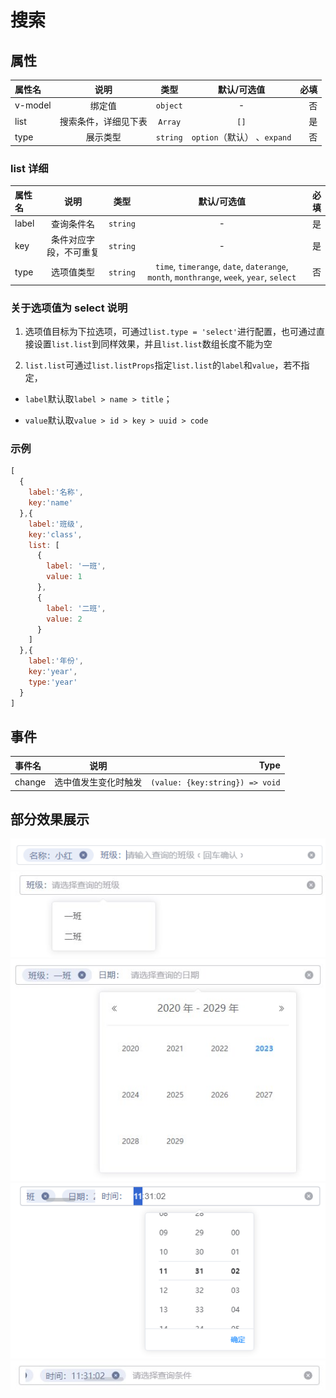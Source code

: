 # 搜索

## 属性

| 属性名 | 说明 | 类型 | 默认/可选值 | 必填 |
|:--------|:---------:|:---------:|:---------:|--------:|
| v-model | 绑定值 |`object`| - | 否 |
| list | 搜索条件，详细见下表 | `Array` | `[]` | 是 |
| type | 展示类型 |`string`|`option`（默认） 、`expand` | 否 |

### list 详细

| 属性名 | 说明 | 类型 | 默认/可选值 | 必填 |
|:--------|:---------:|:---------:|:---------:|--------:|
| label | 查询条件名 | `string` | - | 是 |
| key | 条件对应字段，不可重复 |`string`| - | 是 |
| type | 选项值类型 |`string`| `time`, `timerange`, `date`, `daterange`, `month`, `monthrange`, `week`, `year`, `select` | 否 |

### 关于选项值为 select 说明

1. 选项值目标为下拉选项，可通过`list.type = 'select'`进行配置，也可通过直接设置`list.list`到同样效果，并且`list.list`数组长度不能为空

2. `list.list`可通过`list.listProps`指定`list.list`的`label`和`value`，若不指定，

  - `label`默认取`label > name > title`；

  - `value`默认取`value > id > key > uuid > code`

### 示例 

```js
[
  {
    label:'名称',
    key:'name'
  },{
    label:'班级',
    key:'class',
    list: [
      {
        label: '一班',
        value: 1
      },
      {
        label: '二班',
        value: 2
      }
    ]
  },{
    label:'年份',
    key:'year',
    type:'year'
  }
]
```

## 事件

| 事件名 | 说明 | Type |
|:--------|:---------:|--------:|
| change | 选中值发生变化时触发 | `(value: {key:string}) => void` | 

## 部分效果展示

![option1](./img/option1.png)
![option2](./img/option2.jpg)
![option3](./img/option3.jpg)
![option4](./img/option4.png)
![option5](./img/option5.jpg)